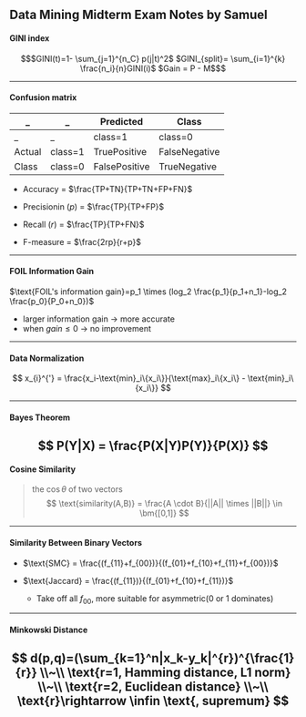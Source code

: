 ## Data Mining Midterm Exam Notes by Samuel

#### GINI index
```math
$GINI(t)=1- \sum_{j=1}^{n_C} p(j|t)^2$

$GINI_{split}= \sum_{i=1}^{k} \frac{n_i}{n}GINI(i)$

$Gain = P - M$
```
---

#### Confusion matrix
 _ | _ | Predicted | Class
---|---|---     |---
 _ | _ | class=1| class=0
Actual|class=1|TruePositive|FalseNegative
Class  |class=0|FalsePositive|TrueNegative

- Accuracy = $\frac{TP+TN}{TP+TN+FP+FN}$

- Precisionin ($p$) = $\frac{TP}{TP+FP}$

- Recall ($r$) = $\frac{TP}{TP+FN}$

- F-measure = $\frac{2rp}{r+p}$

---

#### FOIL Information Gain
$\text{FOIL's information gain}=p_1 \times (log_2 \frac{p_1}{p_1+n_1}-log_2 \frac{p_0}{P_0+n_0})$

- larger information gain $\rightarrow$ more accurate
- when $gain\le0$ $\rightarrow$ no improvement

---
#### Data Normalization
$$
x_{i}^{'} = \frac{x_i-\text{min}_i\{x_i\}}{\text{max}_i\{x_i\} - \text{min}_i\{x_i\}}
$$

---
#### Bayes Theorem
$$
P(Y|X) = \frac{P(X|Y)P(Y)}{P(X)}
$$
---
#### Cosine Similarity
> the $\cos{\theta}$ of two vectors
$$
\text{similarity(A,B)} = \frac{A \cdot B}{||A|| \times ||B||} \in \bm{[0,1]}
$$

---

#### Similarity Between Binary Vectors
- $\text{SMC} = \frac{(f_{11}+f_{00})}{(f_{01}+f_{10}+f_{11}+f_{00})}$

- $\text{Jaccard} = \frac{(f_{11})}{(f_{01}+f_{10}+f_{11})}$
  - Take off all $f_{00}$, more suitable for asymmetric(0 or 1 dominates)

---
#### Minkowski Distance
$$
d(p,q)=(\sum_{k=1}^n|x_k-y_k|^{r})^{\frac{1}{r}}
\\~\\
\text{r=1, Hamming distance, L1 norm}
\\~\\
\text{r=2, Euclidean distance}
\\~\\
\text{r}\rightarrow \infin \text{, supremum}
$$
---







